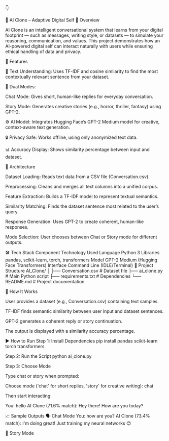 👇

🤖 AI Clone – Adaptive Digital Self
📘 Overview

AI Clone is an intelligent conversational system that learns from your digital footprint — such as messages, writing style, or datasets — to simulate your reasoning, communication, and values.
This project demonstrates how an AI-powered digital self can interact naturally with users while ensuring ethical handling of data and privacy.

🚀 Features

🧠 Text Understanding: Uses TF-IDF and cosine similarity to find the most contextually relevant sentence from your dataset.

💬 Dual Modes:

Chat Mode: Gives short, human-like replies for everyday conversation.

Story Mode: Generates creative stories (e.g., horror, thriller, fantasy) using GPT-2.

⚙️ AI Model: Integrates Hugging Face’s GPT-2 Medium model for creative, context-aware text generation.

🔒 Privacy Safe: Works offline, using only anonymized text data.

📊 Accuracy Display: Shows similarity percentage between input and dataset.

🧩 Architecture

Dataset Loading: Reads text data from a CSV file (Conversation.csv).

Preprocessing: Cleans and merges all text columns into a unified corpus.

Feature Extraction: Builds a TF-IDF model to represent textual semantics.

Similarity Matching: Finds the dataset sentence most related to the user’s query.

Response Generation: Uses GPT-2 to create coherent, human-like responses.

Mode Selection: User chooses between Chat or Story mode for different outputs.

🛠️ Tech Stack
Component	Technology Used
Language	Python 3
Libraries	pandas, scikit-learn, torch, transformers
Model	GPT-2 Medium (Hugging Face Transformers)
Interface	Command Line (IDLE/Terminal)
📂 Project Structure
AI_Clone/
│
├── Conversation.csv            # Dataset file
├── ai_clone.py                 # Main Python script
├── requirements.txt            # Dependencies
└── README.md                   # Project documentation

🧠 How It Works

User provides a dataset (e.g., Conversation.csv) containing text samples.

TF-IDF finds semantic similarity between user input and dataset sentences.

GPT-2 generates a coherent reply or story continuation.

The output is displayed with a similarity accuracy percentage.

▶️ How to Run
Step 1: Install Dependencies
pip install pandas scikit-learn torch transformers

Step 2: Run the Script
python ai_clone.py

Step 3: Choose Mode

Type chat or story when prompted:

Choose mode ('chat' for short replies, 'story' for creative writing): chat


Then start interacting:

You: hello
AI Clone (71.6% match): Hey there! How are you today?

📈 Sample Outputs
🗣️ Chat Mode
You: how are you?
AI Clone (73.4% match): I'm doing great! Just training my neural networks 😊

👻 Story Mode
